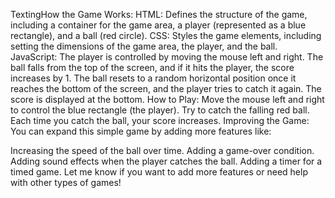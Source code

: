 TextingHow the Game Works:
HTML: Defines the structure of the game, including a container for the game area, a player (represented as a blue rectangle), and a ball (red circle).
CSS: Styles the game elements, including setting the dimensions of the game area, the player, and the ball.
JavaScript:
The player is controlled by moving the mouse left and right.
The ball falls from the top of the screen, and if it hits the player, the score increases by 1.
The ball resets to a random horizontal position once it reaches the bottom of the screen, and the player tries to catch it again.
The score is displayed at the bottom.
How to Play:
Move the mouse left and right to control the blue rectangle (the player).
Try to catch the falling red ball.
Each time you catch the ball, your score increases.
Improving the Game:
You can expand this simple game by adding more features like:

Increasing the speed of the ball over time.
Adding a game-over condition.
Adding sound effects when the player catches the ball.
Adding a timer for a timed game.
Let me know if you want to add more features or need help with other types of games!
